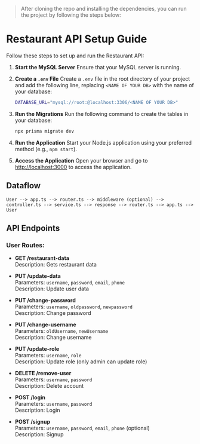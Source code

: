 > After cloning the repo and installing the dependencies, you can run the project by following the steps below:

# Restaurant API Setup Guide

Follow these steps to set up and run the Restaurant API:

1. **Start the MySQL Server**
   Ensure that your MySQL server is running.

2. **Create a `.env` File**
   Create a `.env` file in the root directory of your project and add the following line, replacing `<NAME OF YOUR DB>` with the name of your database:

   ```bash
   DATABASE_URL="mysql://root:@localhost:3306/<NAME OF YOUR DB>"
   ```

3. **Run the Migrations**
   Run the following command to create the tables in your database:

   ```bash
   npx prisma migrate dev
   ```

4. **Run the Application**
   Start your Node.js application using your preferred method (e.g., `npm start`).

5. **Access the Application**
   Open your browser and go to [http://localhost:3000](http://localhost:3000) to access the application.

## Dataflow

```
User --> app.ts --> router.ts --> middleware (optional) --> controller.ts --> service.ts --> response --> router.ts --> app.ts --> User
```

## API Endpoints

### User Routes:

- **GET /restaurant-data**  
   Description: Gets restaurant data

- **PUT /update-data**  
   Parameters: `username`, `password`, `email`, `phone`  
   Description: Update user data

- **PUT /change-password**  
   Parameters: `username`, `oldpassword`, `newpassword`  
   Description: Change password

- **PUT /change-username**  
   Parameters: `oldUsername`, `newUsername`  
   Description: Change username

- **PUT /update-role**  
   Parameters: `username`, `role`  
   Description: Update role (only admin can update role)

- **DELETE /remove-user**  
   Parameters: `username`, `password`  
   Description: Delete account

- **POST /login**  
   Parameters: `username`, `password`  
   Description: Login

- **POST /signup**  
   Parameters: `username`, `password`, `email`, `phone` (optional)  
   Description: Signup
